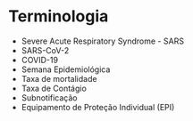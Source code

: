 # Terminologia

- Severe Acute Respiratory Syndrome - SARS
- SARS-CoV-2
- COVID-19
- Semana Epidemiológica
- Taxa de mortalidade
- Taxa de Contágio
- Subnotificação
- Equipamento de Proteção Individual (EPI)